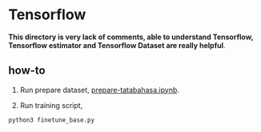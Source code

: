 # Tensorflow

**This directory is very lack of comments, able to understand Tensorflow, Tensorflow estimator and Tensorflow Dataset are really helpful**.

## how-to

1. Run prepare dataset, [prepare-tatabahasa.ipynb](prepare-tatabahasa.ipynb).

2. Run training script,

```bash
python3 finetune_base.py
```